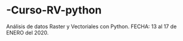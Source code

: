 # -Curso-RV-python
Análisis de datos Raster y Vectoriales con Python. FECHA: 13 al 17 de ENERO del 2020.
